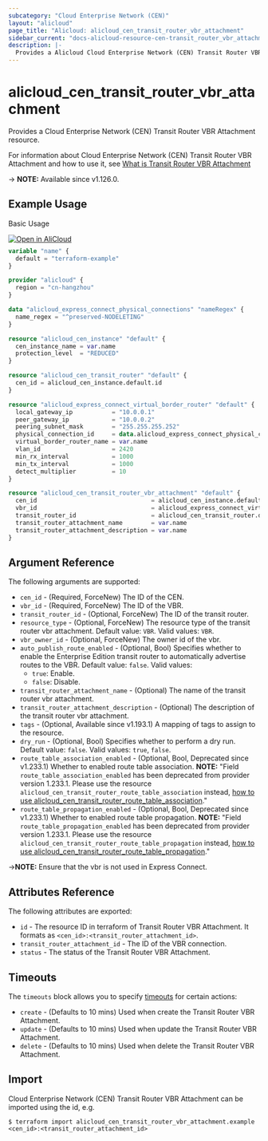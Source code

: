 ```yaml
---
subcategory: "Cloud Enterprise Network (CEN)"
layout: "alicloud"
page_title: "Alicloud: alicloud_cen_transit_router_vbr_attachment"
sidebar_current: "docs-alicloud-resource-cen-transit_router_vbr_attachment"
description: |-
  Provides a Alicloud Cloud Enterprise Network (CEN) Transit Router VBR Attachment resource.
---
```


# alicloud_cen_transit_router_vbr_attachment

Provides a Cloud Enterprise Network (CEN) Transit Router VBR Attachment resource.

For information about Cloud Enterprise Network (CEN) Transit Router VBR Attachment and how to use it, see [What is Transit Router VBR Attachment](https://www.alibabacloud.com/help/en/cen/developer-reference/api-cbn-2017-09-12-createtransitroutervbrattachment)

-> **NOTE:** Available since v1.126.0.

## Example Usage

Basic Usage

<div style="display: block;margin-bottom: 40px;"><div class="oics-button" style="float: right;position: absolute;margin-bottom: 10px;">
  <a href="https://api.aliyun.com/terraform?resource=alicloud_cen_transit_router_vbr_attachment&exampleId=5ae00d58-3d74-bbad-72d1-fc88f25aca0d0b654a78&activeTab=example&spm=docs.r.cen_transit_router_vbr_attachment.0.5ae00d583d&intl_lang=EN_US" target="_blank">
    <img alt="Open in AliCloud" src="https://img.alicdn.com/imgextra/i1/O1CN01hjjqXv1uYUlY56FyX_!!6000000006049-55-tps-254-36.svg" style="max-height: 44px; max-width: 100%;">
  </a>
</div></div>

```terraform
variable "name" {
  default = "terraform-example"
}

provider "alicloud" {
  region = "cn-hangzhou"
}

data "alicloud_express_connect_physical_connections" "nameRegex" {
  name_regex = "^preserved-NODELETING"
}

resource "alicloud_cen_instance" "default" {
  cen_instance_name = var.name
  protection_level  = "REDUCED"
}

resource "alicloud_cen_transit_router" "default" {
  cen_id = alicloud_cen_instance.default.id
}

resource "alicloud_express_connect_virtual_border_router" "default" {
  local_gateway_ip           = "10.0.0.1"
  peer_gateway_ip            = "10.0.0.2"
  peering_subnet_mask        = "255.255.255.252"
  physical_connection_id     = data.alicloud_express_connect_physical_connections.nameRegex.connections.0.id
  virtual_border_router_name = var.name
  vlan_id                    = 2420
  min_rx_interval            = 1000
  min_tx_interval            = 1000
  detect_multiplier          = 10
}

resource "alicloud_cen_transit_router_vbr_attachment" "default" {
  cen_id                                = alicloud_cen_instance.default.id
  vbr_id                                = alicloud_express_connect_virtual_border_router.default.id
  transit_router_id                     = alicloud_cen_transit_router.default.transit_router_id
  transit_router_attachment_name        = var.name
  transit_router_attachment_description = var.name
}
```
## Argument Reference

The following arguments are supported:

* `cen_id` - (Required, ForceNew) The ID of the CEN.
* `vbr_id` - (Required, ForceNew) The ID of the VBR.
* `transit_router_id` - (Optional, ForceNew) The ID of the transit router.
* `resource_type` - (Optional, ForceNew) The resource type of the transit router vbr attachment. Default value: `VBR`. Valid values: `VBR`.
* `vbr_owner_id` - (Optional, ForceNew) The owner id of the vbr.
* `auto_publish_route_enabled` - (Optional, Bool) Specifies whether to enable the Enterprise Edition transit router to automatically advertise routes to the VBR. Default value: `false`. Valid values:
  - `true`: Enable.
  - `false`: Disable.
* `transit_router_attachment_name` - (Optional) The name of the transit router vbr attachment.
* `transit_router_attachment_description` - (Optional) The description of the transit router vbr attachment.
* `tags` - (Optional, Available since v1.193.1) A mapping of tags to assign to the resource.
* `dry_run` - (Optional, Bool) Specifies whether to perform a dry run. Default value: `false`. Valid values: `true`, `false`.
* `route_table_association_enabled` - (Optional, Bool, Deprecated since v1.233.1) Whether to enabled route table association. **NOTE:** "Field `route_table_association_enabled` has been deprecated from provider version 1.233.1. Please use the resource `alicloud_cen_transit_router_route_table_association` instead, [how to use alicloud_cen_transit_router_route_table_association](https://registry.terraform.io/providers/aliyun/alicloud/latest/docs/resources/cen_transit_router_route_table_association)."
* `route_table_propagation_enabled` - (Optional, Bool, Deprecated since v1.233.1) Whether to enabled route table propagation. **NOTE:** "Field `route_table_propagation_enabled` has been deprecated from provider version 1.233.1. Please use the resource `alicloud_cen_transit_router_route_table_propagation` instead, [how to use alicloud_cen_transit_router_route_table_propagation](https://registry.terraform.io/providers/aliyun/alicloud/latest/docs/resources/cen_transit_router_route_table_propagation)."

->**NOTE:** Ensure that the vbr is not used in Express Connect.

## Attributes Reference

The following attributes are exported:

* `id` - The resource ID in terraform of Transit Router VBR Attachment. It formats as `<cen_id>:<transit_router_attachment_id>`.
* `transit_router_attachment_id` - The ID of the VBR connection.
* `status` - The status of the Transit Router VBR Attachment.

## Timeouts

The `timeouts` block allows you to specify [timeouts](https://www.terraform.io/docs/configuration-0-11/resources.html#timeouts) for certain actions:

* `create` - (Defaults to 10 mins) Used when create the Transit Router VBR Attachment.
* `update` - (Defaults to 10 mins) Used when update the Transit Router VBR Attachment.
* `delete` - (Defaults to 10 mins) Used when delete the Transit Router VBR Attachment.

## Import

Cloud Enterprise Network (CEN) Transit Router VBR Attachment can be imported using the id, e.g.

```shell
$ terraform import alicloud_cen_transit_router_vbr_attachment.example <cen_id>:<transit_router_attachment_id>
```
